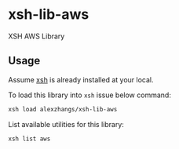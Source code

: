 # xsh-lib-aws
XSH AWS Library

## Usage

Assume [xsh](https://github.com/alexzhangs/xsh) is already installed at your local.

To load this library into `xsh` issue below command:

```bash
xsh load alexzhangs/xsh-lib-aws
```

List available utilities for this library:

```bash
xsh list aws
```

